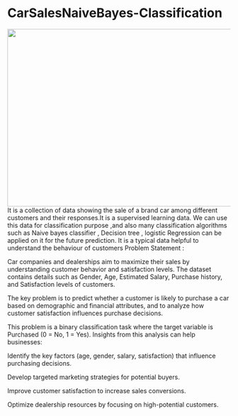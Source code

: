 # CarSalesNaiveBayes-Classification
<img src= "https://i.postimg.cc/CLRdTJ2G/Chat-GPT-Image-Aug-20-2025-11-04-14-PM.png" width="1000" height="400">
It is a collection of data showing the sale of a brand car among different customers and their responses.It is a supervised learning data. We can use this data for classification purpose ,and also many classification algorithms such as Naive bayes classifier , Decision tree , logistic Regression can be applied on it for the future prediction. It is a typical data helpful to understand the behaviour of customers
Problem Statement :

Car companies and dealerships aim to maximize their sales by understanding customer behavior and satisfaction levels. The dataset contains details such as Gender, Age, Estimated Salary, Purchase history, and Satisfaction levels of customers.

The key problem is to predict whether a customer is likely to purchase a car based on demographic and financial attributes, and to analyze how customer satisfaction influences purchase decisions.

This problem is a binary classification task where the target variable is Purchased (0 = No, 1 = Yes). Insights from this analysis can help businesses:

Identify the key factors (age, gender, salary, satisfaction) that influence purchasing decisions.

Develop targeted marketing strategies for potential buyers.

Improve customer satisfaction to increase sales conversions.

Optimize dealership resources by focusing on high-potential customers.
